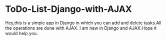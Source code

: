 # ToDo-List-Django-with-AJAX

Hey,this is a simple app in Django in which you can add and 
delete tasks.All the operations are done with AJAX.
I am new in Django and AJAX.Hope it would help you.